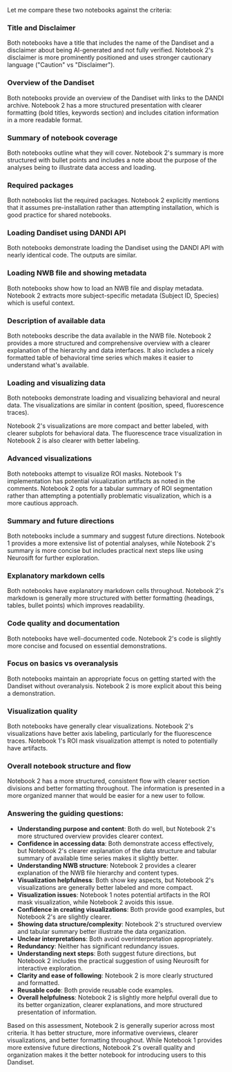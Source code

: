 Let me compare these two notebooks against the criteria:

### Title and Disclaimer
Both notebooks have a title that includes the name of the Dandiset and a disclaimer about being AI-generated and not fully verified. Notebook 2's disclaimer is more prominently positioned and uses stronger cautionary language ("Caution" vs "Disclaimer").

### Overview of the Dandiset
Both notebooks provide an overview of the Dandiset with links to the DANDI archive. Notebook 2 has a more structured presentation with clearer formatting (bold titles, keywords section) and includes citation information in a more readable format.

### Summary of notebook coverage
Both notebooks outline what they will cover. Notebook 2's summary is more structured with bullet points and includes a note about the purpose of the analyses being to illustrate data access and loading.

### Required packages
Both notebooks list the required packages. Notebook 2 explicitly mentions that it assumes pre-installation rather than attempting installation, which is good practice for shared notebooks.

### Loading Dandiset using DANDI API
Both notebooks demonstrate loading the Dandiset using the DANDI API with nearly identical code. The outputs are similar.

### Loading NWB file and showing metadata
Both notebooks show how to load an NWB file and display metadata. Notebook 2 extracts more subject-specific metadata (Subject ID, Species) which is useful context.

### Description of available data
Both notebooks describe the data available in the NWB file. Notebook 2 provides a more structured and comprehensive overview with a clearer explanation of the hierarchy and data interfaces. It also includes a nicely formatted table of behavioral time series which makes it easier to understand what's available.

### Loading and visualizing data
Both notebooks demonstrate loading and visualizing behavioral and neural data. The visualizations are similar in content (position, speed, fluorescence traces). 

Notebook 2's visualizations are more compact and better labeled, with clearer subplots for behavioral data. The fluorescence trace visualization in Notebook 2 is also clearer with better labeling.

### Advanced visualizations
Both notebooks attempt to visualize ROI masks. Notebook 1's implementation has potential visualization artifacts as noted in the comments. Notebook 2 opts for a tabular summary of ROI segmentation rather than attempting a potentially problematic visualization, which is a more cautious approach.

### Summary and future directions
Both notebooks include a summary and suggest future directions. Notebook 1 provides a more extensive list of potential analyses, while Notebook 2's summary is more concise but includes practical next steps like using Neurosift for further exploration.

### Explanatory markdown cells
Both notebooks have explanatory markdown cells throughout. Notebook 2's markdown is generally more structured with better formatting (headings, tables, bullet points) which improves readability.

### Code quality and documentation
Both notebooks have well-documented code. Notebook 2's code is slightly more concise and focused on essential demonstrations.

### Focus on basics vs overanalysis
Both notebooks maintain an appropriate focus on getting started with the Dandiset without overanalysis. Notebook 2 is more explicit about this being a demonstration.

### Visualization quality
Both notebooks have generally clear visualizations. Notebook 2's visualizations have better axis labeling, particularly for the fluorescence traces. Notebook 1's ROI mask visualization attempt is noted to potentially have artifacts.

### Overall notebook structure and flow
Notebook 2 has a more structured, consistent flow with clearer section divisions and better formatting throughout. The information is presented in a more organized manner that would be easier for a new user to follow.

### Answering the guiding questions:
- **Understanding purpose and content**: Both do well, but Notebook 2's more structured overview provides clearer context.
- **Confidence in accessing data**: Both demonstrate access effectively, but Notebook 2's clearer explanation of the data structure and tabular summary of available time series makes it slightly better.
- **Understanding NWB structure**: Notebook 2 provides a clearer explanation of the NWB file hierarchy and content types.
- **Visualization helpfulness**: Both show key aspects, but Notebook 2's visualizations are generally better labeled and more compact.
- **Visualization issues**: Notebook 1 notes potential artifacts in the ROI mask visualization, while Notebook 2 avoids this issue.
- **Confidence in creating visualizations**: Both provide good examples, but Notebook 2's are slightly clearer.
- **Showing data structure/complexity**: Notebook 2's structured overview and tabular summary better illustrate the data organization.
- **Unclear interpretations**: Both avoid overinterpretation appropriately.
- **Redundancy**: Neither has significant redundancy issues.
- **Understanding next steps**: Both suggest future directions, but Notebook 2 includes the practical suggestion of using Neurosift for interactive exploration.
- **Clarity and ease of following**: Notebook 2 is more clearly structured and formatted.
- **Reusable code**: Both provide reusable code examples.
- **Overall helpfulness**: Notebook 2 is slightly more helpful overall due to its better organization, clearer explanations, and more structured presentation of information.

Based on this assessment, Notebook 2 is generally superior across most criteria. It has better structure, more informative overviews, clearer visualizations, and better formatting throughout. While Notebook 1 provides more extensive future directions, Notebook 2's overall quality and organization makes it the better notebook for introducing users to this Dandiset.
